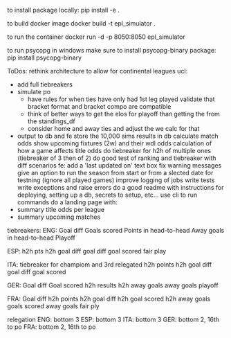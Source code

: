 to install package locally:
pip install -e .

to build docker image
docker build -t epl_simulator .

to run the container
docker run -d -p 8050:8050 epl_simulator

to run psycopg in windows make sure to install psycopg-binary package:
pip install psycopg-binary

ToDos:
rethink architecture to allow for continental leagues
ucl:
- add full tiebreakers
- simulate po
    - have rules for when ties have only had 1st leg played
    validate that bracket format and bracket compo are compatible
    - think of better ways to get the elos for playoff than getting the from the standings_df
    - consider home and away ties and adjust the we calc for that
- output to db and fe
store the 10,000 sims results in db
calculate match odds
show upcoming fixtures (2w) and their wdl odds
calculation of how a game affects title odds
do tiebreaker for h2h of multiple ones (tiebreaker of 3 then of 2)
do good test of ranking and tiebreaker with diff scenarios
fe: add a 'last updated on' text box
fix warning messages
give an option to run the season from start or from a slected date for testning (ignore all played games)
improve logging of jobs
write tests
write exceptions and raise errors
do a good readme with instructions for deploying, setting up a db, secrets to setup, etc...
use cli to run commands
do a landing page with:
- summary title odds per league
- summary upcoming matches

tiebreakers:
ENG:
Goal diff
Goals scored
Points in head-to-head
Away goals in head-to-head
Playoff

ESP:
h2h pts
h2h goal diff
goal diff
goal scored
fair play

ITA:
tiebreaker for champiom and 3rd relegated
h2h points
h2h goal diff
goal diff
goal scored

GER:
Goal diff
Goal scored
h2h results
h2h away goals
away goals
playoff

FRA:
Goal diff
h2h points
h2h goal diff
h2h goal scored
h2h away goals
goals scored
away goals
fair ply


relegation
ENG: bottom 3
ESP: bottom 3
ITA: bottom 3
GER: bottom 2, 16th to po
FRA: bottom 2, 16th to po
